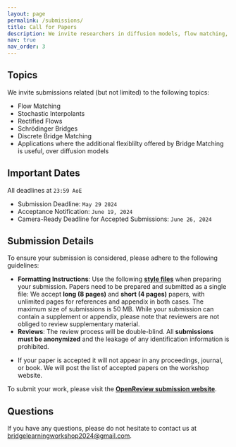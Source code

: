 ```yaml
---
layout: page
permalink: /submissions/
title: Call for Papers
description: We invite researchers in diffusion models, flow matching, stochastic interpolants and related theory and applications to submit their latest work to our workshop. Accepted papers will be presented as posters during the poster sessions. Selected works will also be highlighted as contributed talks.
nav: true
nav_order: 3
---
```


## Topics

We invite submissions related (but not limited) to the following topics:

* Flow Matching
* Stochastic Interpolants
* Rectified Flows
* Schrödinger Bridges
* Discrete Bridge Matching
* Applications where the additional flexiblilty offered by Bridge Matching is useful, over diffusion models

## Important Dates

All deadlines at `23:59 AoE`

*   Submission Deadline: `May 29 2024`
*   Acceptance Notification: `June 19, 2024`
*   Camera-Ready Deadline for Accepted Submissions: `June 26, 2024`

## Submission Details

To ensure your submission is considered, please adhere to the following guidelines:

*   **Formatting Instructions**: Use the following **[style files](/assets/files/TBC.zip)** when preparing your submission. Papers need to be prepared and submitted as a single file: We accept **long (8 pages)** and **short (4 pages)** papers, with unlimited pages for references and appendix in both cases. The maximum size of submissions is 50 MB. While your submission can contain a supplement or appendix, please note that reviewers are not obliged to review supplementary material.
*   **Reviews**: The review process will be double-blind. All **submissions must be anonymized** and the leakage of any identification information is prohibited.
<!-- *   **Dual Submission Policy**: If the submission was accepted at prior conferences, journal, or workshops (including ICML 2023), it should be extended to be considered for acceptance at our workshop. Papers that are currently under review are welcome to be submitted to our workshop. -->
*   If your paper is accepted it will not appear in any proceedings, journal, or book. We will post the list of accepted papers on the workshop website.

To submit your work, please visit the **[OpenReview submission website]()**.


## Questions

If you have any questions, please do not hesitate to contact us at [bridgelearningworkshop2024@gmail.com](mailto:bridgelearningworkshop2024@gmail.com).